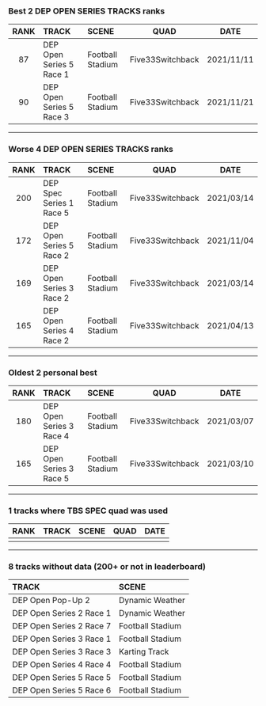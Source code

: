 ### Best 2 DEP OPEN SERIES TRACKS ranks
|RANK|TRACK|SCENE|QUAD|DATE|
|:---:|:---|:---|:---:|:---:|
|87|DEP Open Series 5 Race 1|Football Stadium|Five33Switchback|2021/11/11|
|90|DEP Open Series 5 Race 3|Football Stadium|Five33Switchback|2021/11/21|
---
### Worse 4 DEP OPEN SERIES TRACKS ranks
|RANK|TRACK|SCENE|QUAD|DATE|
|:---:|:---|:---|:---:|:---:|
|200|DEP Spec Series 1 Race 5|Football Stadium|Five33Switchback|2021/03/14|
|172|DEP Open Series 5 Race 2|Football Stadium|Five33Switchback|2021/11/04|
|169|DEP Open Series 3 Race 2|Football Stadium|Five33Switchback|2021/03/14|
|165|DEP Open Series 4 Race 2|Football Stadium|Five33Switchback|2021/04/13|
---
### Oldest 2 personal best
|RANK|TRACK|SCENE|QUAD|DATE|
|:---:|:---|:---|:---:|:---:|
|180|DEP Open Series 3 Race 4|Football Stadium|Five33Switchback|2021/03/07|
|165|DEP Open Series 3 Race 5|Football Stadium|Five33Switchback|2021/03/10|
---
### 1 tracks where TBS SPEC quad was used
|RANK|TRACK|SCENE|QUAD|DATE|
|:---:|:---|:---|:---:|:---:|
||||||
---
### 8 tracks without data (200+ or not in leaderboard)
|TRACK|SCENE|
|:---|:---|
|DEP Open Pop-Up 2|Dynamic Weather|
|DEP Open Series 2 Race 1|Dynamic Weather|
|DEP Open Series 2 Race 7|Football Stadium|
|DEP Open Series 3 Race 1|Football Stadium|
|DEP Open Series 3 Race 3|Karting Track|
|DEP Open Series 4 Race 4|Football Stadium|
|DEP Open Series 5 Race 5|Football Stadium|
|DEP Open Series 5 Race 6|Football Stadium|
